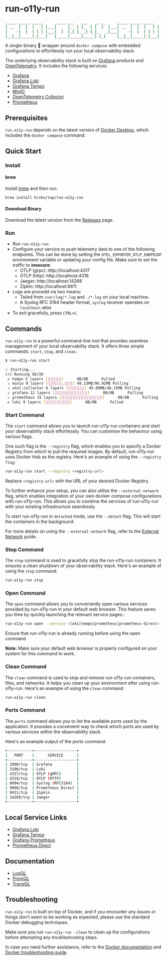 # run-o11y-run

```sh
_____ _____ _____     _____ ___   ___   __ __     _____ _____ _____
| __  |  |  |   | |___|     |_  | |_  | |  |  |___| __  |  |  |   | |
|    -|  |  | | | |___|  |  |_| |_ _| |_|_   _|___|    -|  |  | | | |
|__|__|_____|_|___|   |_____|_____|_____| |_|     |__|__|_____|_|___|

```

A single-binary 🌯 wrapper around `docker compose` with embedded configurations to effortlessly run your local observability stack.

The underlying observability stack is built on [Grafana](https://grafana.com/) products and [OpenTelemetry](https://opentelemetry.io/). It includes the following services:

* [Grafana](https://grafana.com/oss/grafana/)
* [Grafana Loki](https://grafana.com/oss/loki/)
* [Grafana Tempo](https://grafana.com/oss/tempo/)
* [MinIO](https://min.io/)
* [OpenTelemetry Collector](https://opentelemetry.io/docs/collector/)
* [Prometheus](https://grafana.com/oss/prometheus/)


## Prerequisites

`run-o11y-run` depends on the latest version of [Docker Desktop](https://www.docker.com/products/docker-desktop/), which includes the `docker compose` command.

## Quick Start

### Install

#### brew

Install [brew](https://brew.sh/) and then run:

```sh
brew install krzko/tap/run-o11y-run
```

#### Download Binary

Download the latest version from the [Releases](https://github.com/krzko/run-o11y-run/releases) page.

### Run

* Run `run-o11y-run`
* Configure your service to push telemetry data to one of the following endpoints. This can be done by setting the `OTEL_EXPORTER_OTLP_ENDPOINT` environment variable or updating your config file. Make sure to set the traffic to **insecure**:
    * OTLP (grpc): http://localhost:4317
    * OTLP (http): http://localhost:4318
    * Jaeger: http://localhost:14268
    * Zipkin: http://localhost:9411
* Logs are procedd via two means:
  * Tailed from `/var/log/*.log` and `./*.log` on your local machine.
  * A Syslog RFC 3164 header format, `syslog` receiver operates on `localhost:8094`
* To exit gracefully, press `CTRL+C`.

## Commands

`run-o11y-run` is a powerful command-line tool that provides seamless management of your local observability stack. It offers three simple commands: `start`, `stop`, and `clean`.

```sh
$ run-o11y-run start

✨ Starting...
[+] Running 56/39
 ✔ tempo 5 layers [⣿⣿⣿⣿⣿]      0B/0B      Pulled                                                                                                           142.9s
 ⠦ minio 9 layers [⣿⣿⣿⣿⣿⣄⣿⣿⣿] 48.23MB/96.92MB Pulling                                                                                                      170.6s
 ⠦ otel-collector 6 layers [⣿⣿⣿⣿⣿⣷] 45.09MB/48.15MB Pulling                                                                                                170.6s
 ⠦ grafana 12 layers [⣿⣿⣿⣿⣿⣿⣿⣿⣿⣿⣿⣿]      0B/0B      Pulling                                                                                                170.6s
 ⠦ prometheus 15 layers [⣿⣿⣿⣿⣿⣿⣿⣿⣿⣿⣿⣿⣿⣿⣿]      0B/0B      Pulling                                                                                          170.6s
 ✔ loki 9 layers [⣿⣿⣿⣿⣿⣿⣿⣿⣿]      0B/0B      Pulled                                                                                                         81.8s
```

### Start Command

The `start` command allows you to launch run-o11y-run containers and start your observability stack effortlessly. You can customise the behaviour using various flags.

One such flag is the `--registry` flag, which enables you to specify a Docker Registry from which to pull the required images. By default, run-o11y-run uses Docker Hub as the registry. Here's an example of using the `--registry flag`:

```sh
run-o11y-run start --registry <registry-url>
```

Replace `<registry-url>` with the URL of your desired Docker Registry.

To further enhance your setup, you can also utilise the `--external-network` flag, which enables integration of your own docker-compose configurations with run-o11y-run. This allows you to combine the services of run-o11y-run with your existing infrastructure seamlessly.

To start run-o11y-run in `detached` mode, use the `--detach` flag. This will start the containers in the background.

For more details on using the `--external-network` flag, refer to the [External Network](docs/external-network.md) guide.

### Stop Command

The `stop` command is used to gracefully stop the run-o11y-run containers. It ensures a clean shutdown of your observability stack. Here's an example of using the `stop` command:

```sh
run-o11y-run stop
```

### Open Command

The `open` command allows you to conveniently open various services provided by run-o11y-run in your default web browser. This feature saves you time by quickly launching the relevant service pages.:

```sh
run-o11y-run open --service <loki|tempo|prometheus|prometheus-direct>
```

Ensure that run-o11y-run is already running before using the open command.

**Note:** Make sure your default web browser is properly configured on your system for this command to work.

### Clean Command

The `clean` command is used to stop and remove run-o11y-run containers, files, and networks. It helps you clean up your environment after using run-o11y-run. Here's an example of using the `clean` command:

```sh
run-o11y-run clean
```

### Ports Command

The `ports` command allows you to list the available ports used by the application. It provides a convenient way to check which ports are used by various services within the observability stack.

Here's an example output of the ports command:

```sh
+-----------+-------------------+
|   PORT    |      SERVICE      |
+-----------+-------------------+
| 3000/tcp  | Grafana           |
| 3100/tcp  | Loki              |
| 4317/tcp  | OTLP (gRPC)       |
| 4318/tcp  | OTLP (HTTP)       |
| 8094/tcp  | Syslog (RFC3164)  |
| 9090/tcp  | Prometheus Direct |
| 9411/tcp  | Zipkin            |
| 14268/tcp | Jaeger            |
+-----------+-------------------+
```

## Local Service Links

* [Grafana Loki](http://localhost:3000/explore?orgId=1&left=%7B%22datasource%22:%22P8E80F9AEF21F6940%22,%22queries%22:%5B%7B%22refId%22:%22A%22,%22datasource%22:%7B%22type%22:%22loki%22,%22uid%22:%22P8E80F9AEF21F6940%22%7D%7D%5D,%22range%22:%7B%22from%22:%22now-1h%22,%22to%22:%22now%22%7D%7D)
* [Grafana Tempo](http://localhost:3000/explore?orgId=1&left=%7B%22datasource%22:%22tempo%22,%22queries%22:%5B%7B%22refId%22:%22A%22,%22datasource%22:%7B%22type%22:%22tempo%22,%22uid%22:%22tempo%22%7D%7D%5D,%22range%22:%7B%22from%22:%22now-1h%22,%22to%22:%22now%22%7D%7D)
* [Grafana Prometheus](http://localhost:3000/explore?orgId=1&left=%7B%22datasource%22:%22prometheus%22,%22queries%22:%5B%7B%22refId%22:%22A%22,%22datasource%22:%7B%22type%22:%22prometheus%22,%22uid%22:%22prometheus%22%7D%7D%5D,%22range%22:%7B%22from%22:%22now-1h%22,%22to%22:%22now%22%7D%7D)
* [Prometheus Direct](http://localhost:9090/)

## Documentation

* [LogQL](https://grafana.com/docs/loki/latest/logql/)
* [PromQL](https://prometheus.io/docs/prometheus/latest/querying/basics/)
* [TraceQL](https://grafana.com/docs/tempo/latest/traceql/)

## Troubleshooting

`run-o11y-run` is built on top of Docker, and if you encounter any issues or things don't seem to be working as expected, please use the standard Docker debugging techniques.

Make sure you run `run-o11y-run -clean` to clean up the configurations before attempting any troubleshooting steps.

In case you need further assistance, refer to the [Docker documentation](https://docs.docker.com/) and [Docker troubleshooting guide](https://docs.docker.com/engine/troubleshooting/).
